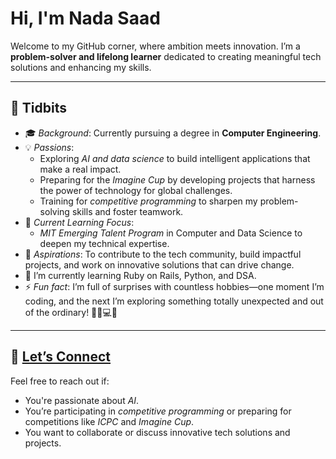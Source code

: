 # Hi, I'm Nada Saad

Welcome to my GitHub corner, where ambition meets innovation. I’m a **problem-solver and lifelong learner** dedicated to creating meaningful tech solutions and enhancing my skills.

---

## 🌟 Tidbits

- 🎓 *Background*: Currently pursuing a degree in **Computer Engineering**.
- 💡 *Passions*:
  - Exploring *AI and data science* to build intelligent applications that make a real impact.
  - Preparing for the *Imagine Cup* by developing projects that harness the power of technology for global challenges.
  - Training for *competitive programming* to sharpen my problem-solving skills and foster teamwork.
- 🧠 *Current Learning Focus*:
  - *MIT Emerging Talent Program* in Computer and Data Science to deepen my technical expertise.
- 💪 *Aspirations*: To contribute to the tech community, build impactful projects, and work on innovative solutions that can drive change.
- 🌱 I’m currently learning Ruby on Rails, Python, and DSA.
- ⚡ *Fun fact*: I’m full of surprises with countless hobbies—one moment I’m coding, and the next I’m exploring something totally unexpected and out of the ordinary! 🎨🚀💻🌀

---

## 💬 [Let’s Connect](https://www.linkedin.com/in/nada-saad365/)

Feel free to reach out if:

- You're passionate about *AI*.
- You’re participating in *competitive programming* or preparing for competitions like *ICPC* and *Imagine Cup*.
- You want to collaborate or discuss innovative tech solutions and projects.
